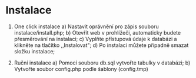 # Instalace
1) One click instalace
    a) Nastavit oprávnění pro zápis souboru instalace/install.php;
    b) Otevřít web v prohlížeči, automaticky budete přesměrování na instalaci;
    c) Vyplňte přístupová údaje k databázi a klikněte na tlačítko ,,Instalovat";
    d) Po instalaci můžete případně smazat složku instalace;

2) Ruční instalace
    a) Pomocí souboru db.sql vytvořte tabulky v databázi;
    b) Vytvořte soubor config.php podle šablony (config.tmp)
